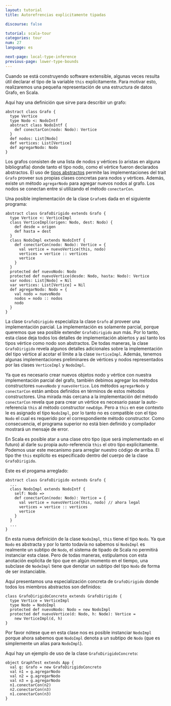 ```yaml
---
layout: tutorial
title: Autorefrencias explicitamente tipadas

discourse: false

tutorial: scala-tour
categories: tour
num: 27
language: es

next-page: local-type-inference
previous-page: lower-type-bounds
---
```


Cuando se está construyendo software extensible, algunas veces resulta útil declarar el tipo de la variable `this` explícitamente. Para motivar esto, realizaremos una pequeña representación de una estructura de datos Grafo, en Scala.

Aquí hay una definición que sirve para describir un grafo:

    abstract class Grafo {
      type Vertice
      type Nodo <: NodoIntf
      abstract class NodoIntf {
        def conectarCon(nodo: Nodo): Vertice
      }
      def nodos: List[Nodo]
      def vertices: List[Vertice]
      def agregarNodo: Nodo
    }

Los grafos consisten de una lista de nodos y vértices (o aristas en alguna bibliografía) donde tanto el tipo nodo, como el vértice fueron declarados abstractos. El uso de [tipos abstractos](abstract-types.html) permite las implementaciones del trait `Grafo` proveer sus propias clases concretas para nodos y vértices. Además, existe un método `agregarNodo` para agregar nuevos nodos al grafo. Los nodos se conectan entre sí utilizando el método `conectarCon`.

Una posible implementación de la clase `Grafo`es dada en el siguiente programa:

    abstract class GrafoDirigido extends Grafo {
      type Vertice <: VerticeImpl
      class VerticeImpl(origen: Nodo, dest: Nodo) {
        def desde = origen
        def hasta = dest
      }
      class NodoImpl extends NodoIntf {
        def conectarCon(nodo: Nodo): Vertice = {
          val vertice = nuevoVertice(this, nodo)
          vertices = vertice :: vertices
          vertice
        }
      }
      protected def nuevoNodo: Nodo
      protected def nuevoVertice(desde: Nodo, hasta: Nodo): Vertice
      var nodos: List[Nodo] = Nil
      var vertices: List[Vertice] = Nil
      def agregarNodo: Nodo = {
        val nodo = nuevoNodo
        nodos = nodo :: nodos
        nodo
      }
    }

La clase `GrafoDirigido` especializa la clase `Grafo` al proveer una implementación parcial. La implementación es solamente parcial, porque queremos que sea posible extender `GrafoDirigido` aun más. Por lo tanto, esta clase deja todos los detalles de implementación abiertos y así tanto los tipos vértice como nodo son abstractos.  De todas maneras, la clase `GrafoDirigido` revela algunos detalles adicionales sobre la implementación del tipo vértice al acotar el límite a la clase `VerticeImpl`. Además, tenemos algunas implementaciones preliminares de vértices y nodos representados por las clases `VerticeImpl` y `NodoImpl`.

Ya que es necesario crear nuevos objetos nodo y vértice con nuestra implementación parcial del grafo, también debimos agregar los métodos constructores `nuevoNodo` y `nuevoVertice`. Los métodos `agregarNodo` y `conectarCon` están ambos definidos en términos de estos métodos constructores. Una mirada más cercana a la implementación del método `conectarCon` revela que para crear un vértice es necesario pasar la auto-referencia `this` al método constructor `newEdge`. Pero a `this` en ese contexto le es asignado el tipo `NodoImpl`, por lo tanto no es compatible con el tipo `Nodo` el cual es requerido por el correspondiente método constructor. Como consecuencia, el programa superior no está bien definido y compilador mostrará un mensaje de error.

En Scala es posible atar a una clase otro tipo (que será implementado en el futuro) al darle su propia auto-referencia `this` el otro tipo explicitamente. Podemos usar este mecanismo para arreglar nuestro código de arriba. El tipo the `this` explícito es especificado dentro del cuerpo de la clase `GrafoDirigido`.

Este es el progama arreglado:

    abstract class GrafoDirigido extends Grafo {
      ...
      class NodoImpl extends NodoIntf {
        self: Nodo =>
        def conectarCon(nodo: Nodo): Vertice = {
          val vertice = nuevoVertice(this, nodo) // ahora legal
          vertices = vertice :: vertices
          vertice
        }
      }
      ...
    }

En esta nueva definición de la clase `NodoImpl`, `this` tiene el tipo `Nodo`. Ya que `Nodo` es abstracta y por lo tanto todavía no sabemos si `NodoImpl` es realmente un subtipo de `Nodo`, el sistema de tipado de Scala no permitirá instanciar esta clase. Pero de todas maneras, estipulamos con esta anotación explicita de tipo que en algún momento en el tiempo, una subclase de `NodeImpl` tiene que denotar un subtipo del tipo `Nodo` de forma de ser instanciable.

Aquí presentamos una especialización concreta de `GrafoDirigido` donde todos los miembros abstractos son definidos:

    class GrafoDirigidoConcreto extends GrafoDirigido {
      type Vertice = VerticeImpl
      type Nodo = NodoImpl
      protected def nuevoNodo: Nodo = new NodoImpl
      protected def nuevoVertice(d: Nodo, h: Node): Vertice =
        new VerticeImpl(d, h)
    }


Por favor nótese que en esta clase nos es posible instanciar `NodoImpl` porque ahora sabemos que `NodoImpl` denota a un subtipo de `Nodo` (que es simplemente un alias para `NodoImpl`).

Aquí hay un ejemplo de uso de la clase `GrafoDirigidoConcreto`:

    object GraphTest extends App {
      val g: Grafo = new GrafoDirigidoConcreto
      val n1 = g.agregarNodo
      val n2 = g.agregarNodo
      val n3 = g.agregarNodo
      n1.conectarCon(n2)
      n2.conectarCon(n3)
      n1.conectarCon(n3)
    }

